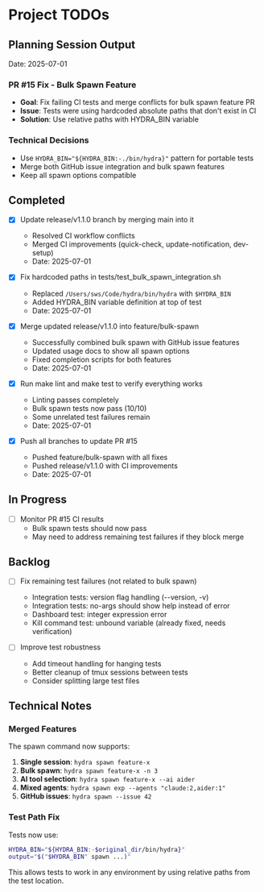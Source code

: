 # Project TODOs

## Planning Session Output
Date: 2025-07-01

### PR #15 Fix - Bulk Spawn Feature
- **Goal**: Fix failing CI tests and merge conflicts for bulk spawn feature PR
- **Issue**: Tests were using hardcoded absolute paths that don't exist in CI
- **Solution**: Use relative paths with HYDRA_BIN variable

### Technical Decisions
- Use `HYDRA_BIN="${HYDRA_BIN:-./bin/hydra}"` pattern for portable tests
- Merge both GitHub issue integration and bulk spawn features
- Keep all spawn options compatible

## Completed
- [x] Update release/v1.1.0 branch by merging main into it
  - Resolved CI workflow conflicts
  - Merged CI improvements (quick-check, update-notification, dev-setup)
  - Date: 2025-07-01
  
- [x] Fix hardcoded paths in tests/test_bulk_spawn_integration.sh
  - Replaced `/Users/sws/Code/hydra/bin/hydra` with `$HYDRA_BIN`
  - Added HYDRA_BIN variable definition at top of test
  - Date: 2025-07-01

- [x] Merge updated release/v1.1.0 into feature/bulk-spawn
  - Successfully combined bulk spawn with GitHub issue features
  - Updated usage docs to show all spawn options
  - Fixed completion scripts for both features
  - Date: 2025-07-01

- [x] Run make lint and make test to verify everything works
  - Linting passes completely
  - Bulk spawn tests now pass (10/10)
  - Some unrelated test failures remain
  - Date: 2025-07-01

- [x] Push all branches to update PR #15
  - Pushed feature/bulk-spawn with all fixes
  - Pushed release/v1.1.0 with CI improvements
  - Date: 2025-07-01

## In Progress
- [ ] Monitor PR #15 CI results
  - Bulk spawn tests should now pass
  - May need to address remaining test failures if they block merge

## Backlog
- [ ] Fix remaining test failures (not related to bulk spawn)
  - Integration tests: version flag handling (--version, -v)
  - Integration tests: no-args should show help instead of error
  - Dashboard test: integer expression error
  - Kill command test: unbound variable (already fixed, needs verification)

- [ ] Improve test robustness
  - Add timeout handling for hanging tests
  - Better cleanup of tmux sessions between tests
  - Consider splitting large test files

## Technical Notes

### Merged Features
The spawn command now supports:
1. **Single session**: `hydra spawn feature-x`
2. **Bulk spawn**: `hydra spawn feature-x -n 3`
3. **AI tool selection**: `hydra spawn feature-x --ai aider`
4. **Mixed agents**: `hydra spawn exp --agents "claude:2,aider:1"`
5. **GitHub issues**: `hydra spawn --issue 42`

### Test Path Fix
Tests now use:
```bash
HYDRA_BIN="${HYDRA_BIN:-$original_dir/bin/hydra}"
output="$("$HYDRA_BIN" spawn ...)"
```

This allows tests to work in any environment by using relative paths from the test location.